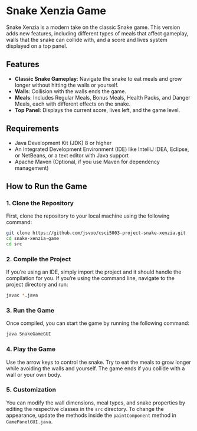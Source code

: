 
# Snake Xenzia Game

Snake Xenzia is a modern take on the classic Snake game. This version adds new features, including different types of meals that affect gameplay, walls that the snake can collide with, and a score and lives system displayed on a top panel.

## Features

- **Classic Snake Gameplay**: Navigate the snake to eat meals and grow longer without hitting the walls or yourself.
- **Walls**: Collision with the walls ends the game.
- **Meals**: Includes Regular Meals, Bonus Meals, Health Packs, and Danger Meals, each with different effects on the snake.
- **Top Panel**: Displays the current score, lives left, and the game level.

## Requirements

- Java Development Kit (JDK) 8 or higher
- An Integrated Development Environment (IDE) like IntelliJ IDEA, Eclipse, or NetBeans, or a text editor with Java support
- Apache Maven (Optional, if you use Maven for dependency management)

## How to Run the Game

### 1. Clone the Repository

First, clone the repository to your local machine using the following command:

```bash
git clone https://github.com/jsvoo/csci5003-project-snake-xenzia.git
cd snake-xenzia-game
cd src
```

### 2. Compile the Project

If you’re using an IDE, simply import the project and it should handle the compilation for you. If you’re using the command line, navigate to the project directory and run:

```bash
javac *.java
```

### 3. Run the Game

Once compiled, you can start the game by running the following command:

```bash
java SnakeGameGUI
```

### 4. Play the Game

Use the arrow keys to control the snake. Try to eat the meals to grow longer while avoiding the walls and yourself. The game ends if you collide with a wall or your own body.

### 5. Customization

You can modify the wall dimensions, meal types, and snake properties by editing the respective classes in the `src` directory. To change the appearance, update the methods inside the `paintComponent` method in `GamePanelGUI.java`.
